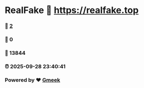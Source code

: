 # RealFake :link: https://realfake.top 
### :page_facing_up: [2](https://realfake.top/tag.html) 
### :speech_balloon: 0 
### :hibiscus: 13844 
### :alarm_clock: 2025-09-28 23:40:41 
### Powered by :heart: [Gmeek](https://github.com/Meekdai/Gmeek)

